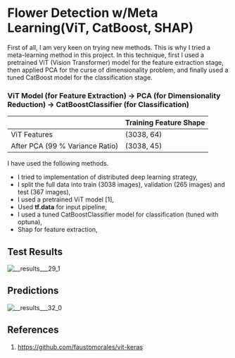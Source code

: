 # Flower Detection w/Meta Learning(ViT, CatBoost, SHAP)

First of all, I am very keen on trying new methods. This is why I tried a meta-learning method in this project. In this technique, first I used a pretrained ViT (Vision Transformer) model for the feature extraction stage, then applied PCA for the curse of dimensionality problem, and finally used a tuned CatBoost model for the classification stage.


### ViT Model (for Feature Extraction) -> PCA (for Dimensionality Reduction) -> CatBoostClassifier (for Classification)

|                                 | Training Feature Shape |
|---------------------------------|-------------|
| ViT Features                    | (3038, 64)  |
| After PCA (99 % Variance Ratio) | (3038, 45)  |


I have used the following methods.

* I tried to implementation of distributed deep learning strategy,
* I split the full data into train (3038 images), validation (265 images) and test (367 images),
* I used a pretrained ViT model [1],
* Used <b>tf.data</b> for input pipeline,
* I used a tuned CatBoostClassifier model for classification (tuned with optuna),
* Shap for feature extraction,

## Test Results
![__results___29_1](https://github.com/john-fante/flower-detection-meta-learning/assets/50263592/dd778198-75af-4c51-9ace-de533fcffb91)

## Predictions
![__results___32_0](https://github.com/john-fante/flower-detection-meta-learning/assets/50263592/df0dfe73-dfd3-4506-87fd-55372bb14751)


## References
1. https://github.com/faustomorales/vit-keras
